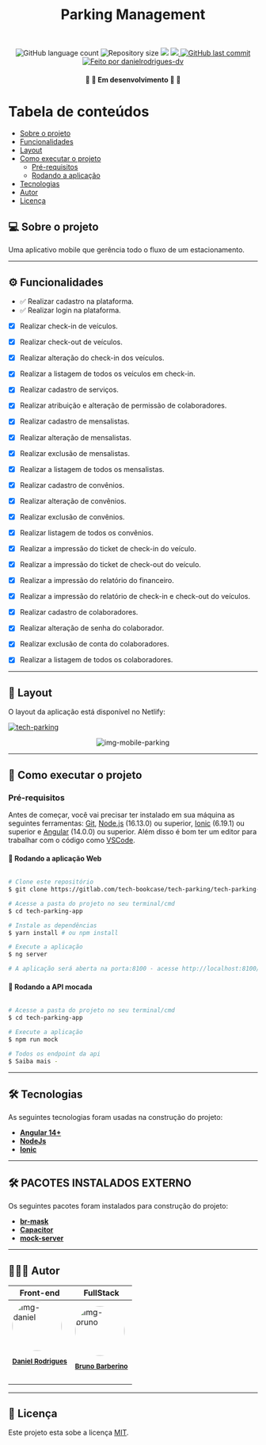 <h1 align="center">Parking Management</h1>			
<br>
<p align="center">
  <img alt="GitHub language count" src="https://img.shields.io/github/languages/count/danielrodrigues-dv/moments-angular?style=flat-square&&color=%2304D361" />
  <img alt="Repository size" src="https://img.shields.io/github/repo-size/danielrodrigues-dv/moments-angular?style=flat-square" />
  <img src="https://img.shields.io/github/stars/danielrodrigues-dv/moments-angular?style=flat-square" />
	<a href="https://github.com/danielrodrigues-dv/moments-angular/blob/master/LICENSE">
  <img src="https://img.shields.io/github/license/danielrodrigues-dv/moments-angular?style=flat-square&" />
	</a>
  <a href="https://github.com/danielrodrigues-dv/moments-angular/commits/main">
    <img alt="GitHub last commit" src="https://img.shields.io/github/last-commit/danielrodrigues-dv/angular-moments?style=flat-square&">
  </a>
  <a href="https://github.com/danielrodrigues-dv">
    <img alt="Feito por danielrodrigues-dv" src="https://img.shields.io/badge/feito%20por-Daniel%20Rodrigues-%237519C1?style=flat-square&">
  </a>
</p>

<h4 align="center">🚧 🚀 Em desenvolvimento 🚀 🚧</h4>

Tabela de conteúdos
=================
<!--ts-->
   * [Sobre o projeto](#-sobre-o-projeto)
   * [Funcionalidades](#%EF%B8%8F-funcionalidades)
   * [Layout](#-layout)
   * [Como executar o projeto](#-como-executar-o-projeto)
     * [Pré-requisitos](#pré-requisitos)
     * [Rodando a aplicação](#-Rodando-a-aplicação-Web)
   * [Tecnologias](#-tecnologias)
   * [Autor](#-autor)
   * [Licença](#-licença)
<!--te-->


## 💻 Sobre o projeto

 Uma aplicativo mobile que gerência todo o fluxo de um estacionamento.

---

## ⚙️ Funcionalidades

- :white_check_mark: Realizar cadastro na plataforma.
- :white_check_mark: Realizar login na plataforma.
- [x] Realizar check-in de veículos.   
- [x] Realizar check-out de veículos.
- [x] Realizar alteração do check-in dos veículos.
- [x] Realizar a listagem de todos os veículos em check-in.
- [x] Realizar cadastro de serviços.
- [x] Realizar atribuição e alteração de permissão de colaboradores.
- [x] Realizar cadastro de mensalistas.
- [x] Realizar alteração de mensalistas.
- [x] Realizar exclusão de mensalistas.
- [x] Realizar a listagem de todos os mensalistas.
- [x] Realizar cadastro de convênios.
- [x] Realizar alteração de convênios.
- [x] Realizar exclusão de convênios.
- [x] Realizar listagem de todos os convênios.
- [x] Realizar a impressão do ticket de check-in do veículo. 
- [x] Realizar a impressão do ticket de check-out do veículo.
- [x] Realizar a impressão do relatório do financeiro.
- [x] Realizar a impressão do relatório de check-in e check-out do veículos.
- [x] Realizar cadastro de colaboradores.
- [x] Realizar alteração de senha do colaborador.
- [x] Realizar exclusão de conta do colaboradores.
- [x] Realizar a listagem de todos os colaboradores.

 

 
---

## 🎨 Layout

O layout da aplicação está disponível no Netlify:

<a href="https://www.figma.com/file/F6rIr0iAg4vey5bOLtT4el/Tech-Parking?node-id=0%3A1">
  <img alt="tech-parking" src="https://img.shields.io/badge/Acessar%20Layout%20-aqui-%2304D361?style=flat-square">
</a>

<p align="center" style="display: flex; align-items: flex-start; justify-content: center;">
  <img alt="img-mobile-parking" title="#Mobile" src="https://cdn.discordapp.com/attachments/981619011215319081/1024654312321847346/img-project.png" />
</p>

---

## 🚀 Como executar o projeto

### Pré-requisitos

Antes de começar, você vai precisar ter instalado em sua máquina as seguintes ferramentas:
[Git](https://git-scm.com), [Node.js](https://nodejs.org/en/) (16.13.0) ou superior, [Ionic](https://ionicframework.com/docs) (6.19.1) ou superior e [Angular](https://angular.io/) (14.0.0) ou superior. 
Além disso é bom ter um editor para trabalhar com o código como [VSCode](https://code.visualstudio.com/).



#### 🧭 Rodando a aplicação Web
```bash

# Clone este repositório
$ git clone https://gitlab.com/tech-bookcase/tech-parking/tech-parking-app.git](https://github.com/danielrodrigues-dv/tech-parking.git

# Acesse a pasta do projeto no seu terminal/cmd
$ cd tech-parking-app

# Instale as dependências
$ yarn install # ou npm install

# Execute a aplicação
$ ng server

# A aplicação será aberta na porta:8100 - acesse http://localhost:8100/login

```


#### 🧭 Rodando a API mocada 
```bash

# Acesse a pasta do projeto no seu terminal/cmd
$ cd tech-parking-app

# Execute a aplicação
$ npm run mock

# Todos os endpoint da api
$ Saiba mais - 

```
---

## 🛠 Tecnologias

As seguintes tecnologias foram usadas na construção do projeto:

-   **[Angular 14+](https://angular.io/)** 
-   **[NodeJs](https://nodejs.org/)**
-   **[Ionic](https://ionicframework.com/docs/cli)**
---

## 🛠 PACOTES INSTALADOS EXTERNO

Os seguintes pacotes foram instalados para construção do projeto:

-   **[br-mask](https://github.com/amarkes/br-mask)** 
-   **[Capacitor](https://ionicframework.com/docs/cli/commands/capacitor-run)**
-   **[mock-server](https://www.mock-server.com/)**
---

## 🦸🏻‍♂️ Autor

<table>
<thead>
<th>Front-end</th>
<th>FullStack</th>
</thead>
<tbody>
<tr>
<td><a href="https://github.com/danielrodrigues-dv">
 <img style="border-radius: 50%;" src="https://avatars.githubusercontent.com/u/41621213?v=4" width="100px;" alt="img-daniel"/>
 <br>
  <sub><b><p>Daniel Rodrigues</p></b></sub></a>
 <br /></td>
 <td><a href="https://github.com/barberino"> 
 <img style="border-radius: 50%;" src="https://avatars.githubusercontent.com/u/2354115?v=4" width="100px;" alt="img-bruno"/>
  <br>
  <sub><b><p>Bruno Barberino</p></b></sub></a></td>
</tr>




</tbody>

</table>

---

## 📝 Licença

Este projeto esta sobe a licença [MIT](./LICENSE).
